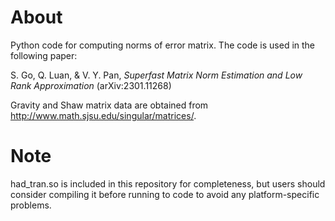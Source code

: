 # About

Python code for computing norms of error matrix. The code is used in the following paper:

S. Go, Q. Luan, & V. Y. Pan, <i>Superfast Matrix Norm Estimation and Low Rank Approximation</i> (arXiv:2301.11268)

Gravity and Shaw matrix data are obtained from http://www.math.sjsu.edu/singular/matrices/.

# Note

had_tran.so is included in this repository for completeness, but users should consider compiling it before running to code to avoid any platform-specific problems.

